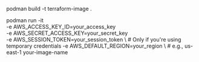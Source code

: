podman build -t terraform-image .

podman run -it \
  -e AWS_ACCESS_KEY_ID=your_access_key \
  -e AWS_SECRET_ACCESS_KEY=your_secret_key \
  -e AWS_SESSION_TOKEN=your_session_token \  # Only if you're using temporary credentials
  -e AWS_DEFAULT_REGION=your_region \        # e.g., us-east-1
  your-image-name